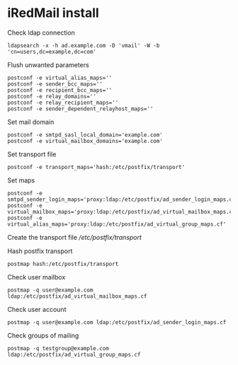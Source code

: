 # iRedMail install
Check ldap connection
```
ldapsearch -x -h ad.example.com -D 'vmail' -W -b 'cn=users,dc=example,dc=com'
```

Flush unwanted parameters
```
postconf -e virtual_alias_maps=''
postconf -e sender_bcc_maps=''
postconf -e recipient_bcc_maps=''
postconf -e relay_domains=''
postconf -e relay_recipient_maps=''
postconf -e sender_dependent_relayhost_maps=''
```

Set mail domain
```
postconf -e smtpd_sasl_local_domain='example.com'
postconf -e virtual_mailbox_domains='example.com'
```

Set transport file
```
postconf -e transport_maps='hash:/etc/postfix/transport'
```

Set maps
```
postconf -e smtpd_sender_login_maps='proxy:ldap:/etc/postfix/ad_sender_login_maps.cf'
postconf -e virtual_mailbox_maps='proxy:ldap:/etc/postfix/ad_virtual_mailbox_maps.cf'
postconf -e virtual_alias_maps='proxy:ldap:/etc/postfix/ad_virtual_group_maps.cf'
```

Create the transport file
_/etc/postfix/transport_


Hash postfix transport
```
postmap hash:/etc/postfix/transport
```

Check user mailbox
```
postmap -q user@example.com ldap:/etc/postfix/ad_virtual_mailbox_maps.cf
```

Check user account
```
postmap -q user@example.com ldap:/etc/postfix/ad_sender_login_maps.cf
```

Check groups of mailing
```
postmap -q testgroup@example.com ldap:/etc/postfix/ad_virtual_group_maps.cf
```
